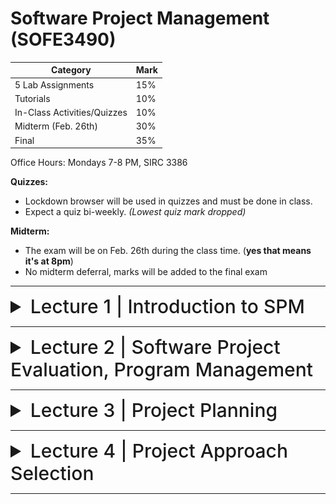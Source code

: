 # Software Project Management (SOFE3490)

| Category                     | Mark   |
|------------------------------|--------|
| 5 Lab Assignments            | 15%    |
| Tutorials                    | 10%    |
| In-Class Activities/Quizzes  | 10%    |
| Midterm (Feb. 26th)          | 30%    |
| Final                        | 35%    |

Office Hours: Mondays 7-8 PM, SIRC 3386


**Quizzes:**
- Lockdown browser will be used in quizzes and must be done in class. 
- Expect a quiz bi-weekly. *(Lowest quiz mark dropped)*

**Midterm:**
- The exam will be on Feb. 26th during the class time. (**yes that means it's at 8pm**)
- No midterm deferral, marks will be added to the final exam

---

<details>
  <summary style="font-size: 30px; font-weight: 500; cursor: pointer;">Lecture 1 | Introduction to SPM</summary>
  
  # Outline:
*What is software project management?* Is it really different from *ordinary* project management?

*How do you know when a project has been successful?* E.g., do the expectations of the customer/client match those of the developers?

# Why is project management important?

Large amounts of money are spent on Info & Comms. Technology (ICT).

- Projects often fail; Standish Group claim only a third of ICT projects are successful. 82% were late and 43% exceeded their budget.
- Poor project management is a major factor in these failures.

# What is a project?

The definition can vary, but its most important aspects are its *planning* and *size*.

To compare:

Jobs – repetition of very well-defined and well understood tasks with very little uncertainty
Exploration – e.g. finding a cure for cancer: the outcome is very uncertain

Projects lie in the middle between a job and exploration.

A task is more 'project-like' if it is:
- Non-routine
- Planned
- Aiming at a specific target
- Carried out for a customer
- Carried out by a temporary work group
- Involving several specialisms
- Made up of several different phases
- Constrained by time and resources
- Large and/or complex

## Exercise 1.1
Which of the following is a project, a routine, or an exploration:
<details>
  <summary>Producing an edition of a newspaper</summary>
routine
</details>

<details>
  <summary>Building the channel tunnel.</summary>
project
</details>

<details>
  <summary>Getting Married</summary>
project</details>

<details>
  <summary>A research project into what makes a good human-computer interface.</summary>
exploration
</details>

<details>
  <summary>An investigation into the reason why a user has a problem with a computer system.</summary>
project
</details>

<details>
  <summary>A programming assignment for a second year computing student.</summary>
project
</details>

<details>
  <summary>Writing an operating system for a new computer</summary>
exploration
</details>

<details>
  <summary>Installing a new version of a word processing application in an organization</summary>
routine
</details>

Invisibility, Complexity, Conformity (compliance w/ standards, rules, or laws), and Flexibility make software more problematic to build than other engineered artefacts.

Projects can be

- **In-house:** clients & employers are employed by same organization
- **Out-sourced:** clients & employers are employed by different organizations

"Project manager" could be:
- a ‘contract manager’ in the client organization
- a technical project manager in the supplier/services organization

### Activities covered by project management
Feasibility study
- Is project technically feasible and worthwhile from a business point of view?

Planning
- Only done if project is feasible

Execution
- Implement plan, but plan may be changed as we go along

## The software development life-cycle
![spm1](../static/SPM_1.png)

# Plans, methods & methodologies
![spm2](../static/SPM_2.png)

### Some ways of categorizing projects
Distinguishing different types of project is important, as different types of task need different project approaches e.g.

- **Voluntary** systems (such as computer games) versus **compulsory** systems e.g. the order processing system in an organization
- **Information** systems versus **embedded** systems
- **Objective-based** versus **product-based**


## Objective vs. Product-Driven

Consider the following scenarios:
- Is implementing a new pay-roll system an objective or product-driven project?
- Implementing a new iPhone app?
- Switching a database from DB2 to Oracle?


## Embedded Systems

It includes:
- ATM software
- Car climate control
- Car airbag, ABS, and cruise control systems


# Stakeholders

The people who have a stake or interest in the project, and can include _clients_ or _developers._ These include:

- Internal project members
- Organization members unrelated to project
- Outside of organization

Different stakeholders may have different objectives; must define common project objectives.

![spm3](../static/SPM_3.png)

![spm4](../static/SPM_4.png)

# Setting Objectives

Answering the question: "What do we have to do to have a success?"
- Need for a **project authority**
  - Sets the project scope
  - Allocates/approves costs
- Could be one person - _**or**_ a group
  - Project Board
  - Project Management Board
  - Steering committee
 
## Objectives

Informally, the objective of a project can be defined by completing the following statement:

_"The project will be regarded as a success if..."_

Rather like _post-conditions_ for the project

Focus on **what** will be put in place, **rather than how** activities will be carried out

### S.M.A.R.T.

S – Specific: project is concrete and well-defined

M – Measurable: satisfaction of the objective can be objectively judged

A – Achievable: it is within the power of the individual or group concerned to meet the target

R – Relevant: the objective must be relevant to the true purpose of the project

T – Time-constrained: there is a defined point in time by which the objective should be achieved

![spm5](../static/SPM_5.png)

### Goals/Sub-objectives

Steps along the way to reach an objective. Informally, the following statement can be used to define a goal:

"To reach objective X, the following must be in place:

Goal A,

Goal B,

Goal C, etc..."

A goal is often attributed to an individual, who may have the power to complete the goal, but not the objective itself necessarily. For example:

- _Overall objective_ – user satisfaction with software product
- _Analyst goal_ – accurate requirements
- _Developer goal_ – reliable software

# Measures of effectiveness

**How do we know that the goal or objective has been achieved?**

By a practical test, that can be objectively assessed.
e.g. for user satisfaction with software product:
- Repeat business – they buy further products from us
- Number of complaints – if low, etc.

![spm6](../static/SPM_6.png)

![spm7](../static/SPM_7.png)

## Other success criteria

These can relate to longer term, less directly tangible assets
- Improved skill and knowledge
- Creation of assets that can be used on future projects e.g. software libraries
- Improved customer relationships that lead to repeat business

# What is management?

This involves the following activities:
- **Planning** – deciding what is to be done
- **Organizing** – making arrangements
- **Staffing** – selecting the right people for the job
- **Directing** – giving instructions
- **Monitoring** – checking on progress
- **Controlling** – taking action to remedy hold-ups
- **Innovating** – coming up with solutions when problems emerge
- **Representing** – liaising with clients, users,developers and other stakeholders

## Management Control
![spm8](../static/SPM_8.png)

**Data** – the raw details
  - _e.g. "6,000 documents processed at location X"_

**Information** – the data is processed to produce something that is meaningful and useful
  - _e.g. "productivity is 100 documents a day"_
    
**Comparison** with objectives/goals
  - _e.g. we will not meet target of processing all documents by 31st March_

**Modelling** – working out the probable outcomes of various decisions
  - _e.g. if we employ two more staff at location X how quickly can we get the documents processed?_
  
**Implementation** – carrying out the remedial actions that have been decided upon

# Post-lecture Key Points

Projects - Non-routine, uncertain in nature

Projects have particular problems - e.g., lack of visibility

Clear objectives which can be objectively assessed is essential.

Projects are prone to external forces outside of human control; usually impossible to plan for.

**_Communication is key._**



</details>

---

<details>
  <summary style="font-size: 30px; font-weight: 500; cursor: pointer;">Lecture 2 | Software Project Evaluation, Program Management</summary>

</details>

---

<details>
  <summary style="font-size: 30px; font-weight: 500; cursor: pointer;">Lecture 3 | Project Planning</summary>

</details>

---

<details>
  <summary style="font-size: 30px; font-weight: 500; cursor: pointer;">Lecture 4 | Project Approach Selection</summary>

</details>

---
